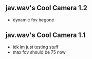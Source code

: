 ## jav.wav's Cool Camera 1.2
- dynamic fov begone

## jav.wav's Cool Camera 1.1
- idk im just testing stuff
- max fov should be 75 now
